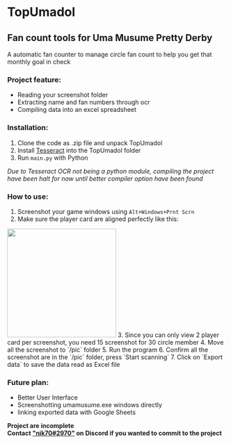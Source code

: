 # TopUmadol
## Fan count tools for Uma Musume Pretty Derby
A automatic fan counter to manage circle fan count to help you get that monthly goal in check

### Project feature:
- Reading your screenshot folder
- Extracting name and fan numbers through ocr
- Compiling data into an excel spreadsheet

### Installation:
1. Clone the code as .zip file and unpack TopUmadol
2. Install [Tesseract](https://github.com/UB-Mannheim/tesseract/wiki) into the TopUmadol folder
3. Run `main.py` with Python

*Due to Tesseract OCR not being a python module, compiling the project have been halt for now until better compiler option have been found*

### How to use:
1. Screenshot your game windows using `Alt+Windows+Prnt Scrn`
2. Make sure the player card are aligned perfectly like this:  
<img src="https://drive.google.com/uc?export=view&id=1UjGUdic0DXqikaqIuepaqIVy1hUxX_43" width="250">
3. Since you can only view 2 player card per screenshot, you need 15 screenshot for 30 circle member
4. Move all the screenshot to `/pic` folder
5. Run the program
6. Confirm all the screenshot are in the `/pic` folder, press `Start scanning`
7. Click on `Export data` to save the data read as Excel file

### Future plan:
- Better User Interface 
- Screenshotting umamusume.exe windows directly
- linking exported data with Google Sheets

**Project are incomplete**  
**Contact ["nik70#2970"](https://discordapp.com/users/182801655711006721/) on Discord if you wanted to commit to the project**
